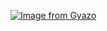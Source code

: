 [![Image from Gyazo](https://i.gyazo.com/2558be86bc4def6951c761d842cdf256.gif)](https://gyazo.com/2558be86bc4def6951c761d842cdf256)
